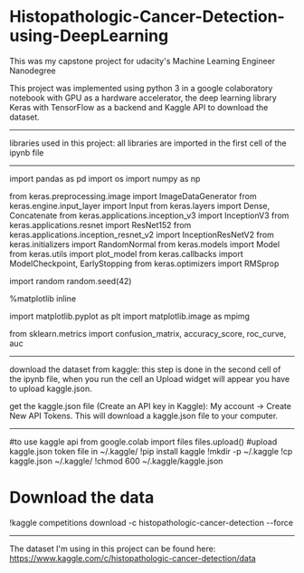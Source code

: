 # Histopathologic-Cancer-Detection-using-DeepLearning
This was my capstone project for udacity's Machine Learning Engineer Nanodegree

This project was implemented using python 3 in a google colaboratory notebook with GPU as a hardware accelerator, the deep learning library Keras with TensorFlow as a backend and Kaggle
API to download the dataset.
______________________________________________________________

libraries used in this project: all libraries are imported in the first cell of the ipynb file
________________________________
import pandas as pd
import os
import numpy as np

from keras.preprocessing.image import ImageDataGenerator
from keras.engine.input_layer import Input
from keras.layers import Dense, Concatenate
from keras.applications.inception_v3 import InceptionV3
from keras.applications.resnet import ResNet152
from keras.applications.inception_resnet_v2 import InceptionResNetV2
from keras.initializers import RandomNormal
from keras.models import Model
from keras.utils import plot_model
from keras.callbacks import ModelCheckpoint, EarlyStopping
from keras.optimizers import RMSprop

import random
random.seed(42)

%matplotlib inline

import matplotlib.pyplot as plt
import matplotlib.image as mpimg

from sklearn.metrics import confusion_matrix, accuracy_score, roc_curve, auc
______________________________________________________________

download the dataset from kaggle: this step is done in the second cell of the ipynb file, when you run the cell an Upload widget will appear you have to upload kaggle.json.

get the kaggle.json file (Create an API key in Kaggle):
My account -> Create New API Tokens. This will download a kaggle.json file to your computer.  
________________________________
#to use kaggle api
from google.colab import files
files.upload() #upload kaggle.json token file in ~/.kaggle/
!pip install kaggle
!mkdir -p ~/.kaggle
!cp kaggle.json ~/.kaggle/
!chmod 600 ~/.kaggle/kaggle.json
# Download the data
!kaggle competitions download -c histopathologic-cancer-detection --force
________________________________

The dataset I'm using in this project can be found here:
https://www.kaggle.com/c/histopathologic-cancer-detection/data
